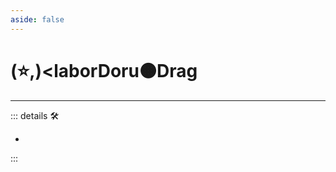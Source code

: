 ```yaml
---
aside: false
---
```

# (⭐,)<laborDoru</labor>🟠<motor>Drag</motor>

---

<!-- =================================================== -->
<!-- =================================================== -->
<!-- =================================================== -->
<!-- =================================================== -->
<!-- =================================================== -->
::: details 🛠

-

:::
